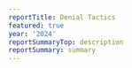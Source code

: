 ```yaml
---
reportTitle: Denial Tactics
featured: true
year: '2024'
reportSummaryTop: description
reportSummary: summary
---
```


